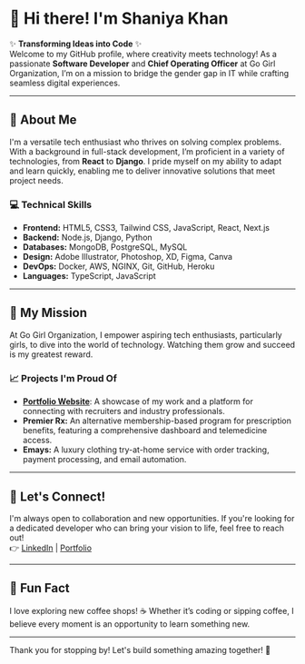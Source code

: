 # 👋 Hi there! I'm Shaniya Khan

✨ **Transforming Ideas into Code** ✨  
Welcome to my GitHub profile, where creativity meets technology! As a passionate **Software Developer** and **Chief Operating Officer** at Go Girl Organization, I’m on a mission to bridge the gender gap in IT while crafting seamless digital experiences.

---

## 🌟 About Me
I'm a versatile tech enthusiast who thrives on solving complex problems. With a background in full-stack development, I’m proficient in a variety of technologies, from **React** to **Django**. I pride myself on my ability to adapt and learn quickly, enabling me to deliver innovative solutions that meet project needs.

### 💻 Technical Skills
- **Frontend:** HTML5, CSS3, Tailwind CSS, JavaScript, React, Next.js
- **Backend:** Node.js, Django, Python
- **Databases:** MongoDB, PostgreSQL, MySQL
- **Design:** Adobe Illustrator, Photoshop, XD, Figma, Canva
- **DevOps:** Docker, AWS, NGINX, Git, GitHub, Heroku
- **Languages:** TypeScript, JavaScript

---

## 🚀 My Mission
At Go Girl Organization, I empower aspiring tech enthusiasts, particularly girls, to dive into the world of technology. Watching them grow and succeed is my greatest reward.

### 📈 Projects I'm Proud Of
- **[Portfolio Website](https://shaniya.pro)**: A showcase of my work and a platform for connecting with recruiters and industry professionals.
- **Premier Rx:** An alternative membership-based program for prescription benefits, featuring a comprehensive dashboard and telemedicine access.
- **Emays:** A luxury clothing try-at-home service with order tracking, payment processing, and email automation.

---

## 🎯 Let's Connect!
I'm always open to collaboration and new opportunities. If you're looking for a dedicated developer who can bring your vision to life, feel free to reach out!  
👉 [LinkedIn](https://www.linkedin.com/in/codewithshaniya/) | [Portfolio](https://shaniya.pro)

---

## 💬 Fun Fact
I love exploring new coffee shops! ☕ Whether it’s coding or sipping coffee, I believe every moment is an opportunity to learn something new.

---

Thank you for stopping by! Let's build something amazing together! 🌟

